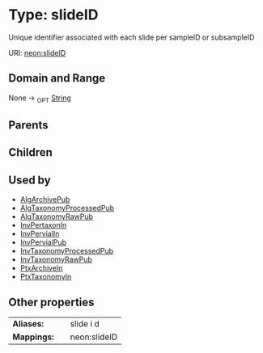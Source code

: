 
# Type: slideID


Unique identifier associated with each slide per sampleID or subsampleID

URI: [neon:slideID](https://data.neonscience.org/slideID)


## Domain and Range

None ->  <sub>OPT</sub> [String](types/String.md)

## Parents


## Children


## Used by

 * [AlgArchivePub](AlgArchivePub.md)
 * [AlgTaxonomyProcessedPub](AlgTaxonomyProcessedPub.md)
 * [AlgTaxonomyRawPub](AlgTaxonomyRawPub.md)
 * [InvPertaxonIn](InvPertaxonIn.md)
 * [InvPervialIn](InvPervialIn.md)
 * [InvPervialPub](InvPervialPub.md)
 * [InvTaxonomyProcessedPub](InvTaxonomyProcessedPub.md)
 * [InvTaxonomyRawPub](InvTaxonomyRawPub.md)
 * [PtxArchiveIn](PtxArchiveIn.md)
 * [PtxTaxonomyIn](PtxTaxonomyIn.md)

## Other properties

|  |  |  |
| --- | --- | --- |
| **Aliases:** | | slide i d |
| **Mappings:** | | neon:slideID |

